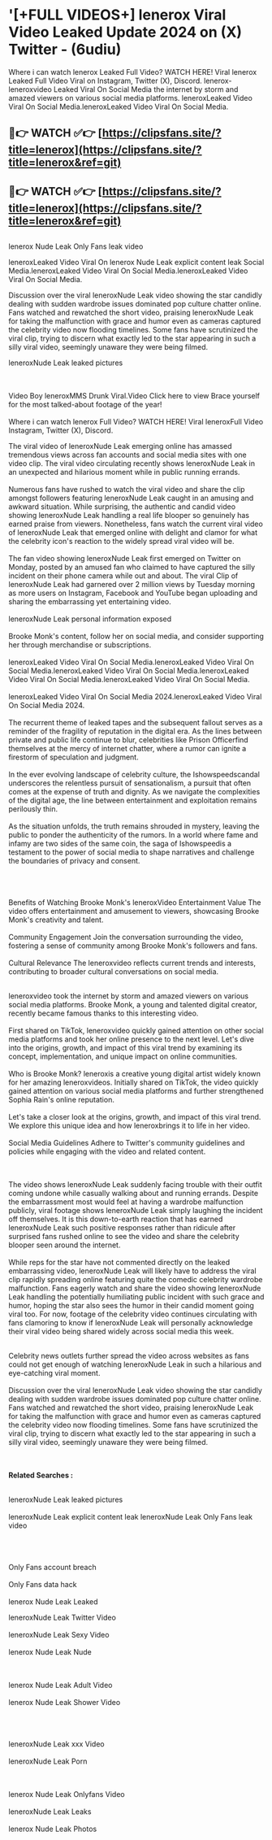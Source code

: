 #  '[+FULL VIDEOS+] lenerox Viral Video Leaked Update 2024 on (X) Twitter - (6udiu)

Where i can watch lenerox Leaked Full Video? WATCH HERE! Viral lenerox Leaked Full Video Viral on Instagram, Twitter (X), Discord.
lenerox- leneroxvideo Leaked Viral On Social Media the internet by storm and amazed viewers on various social media platforms.
leneroxLeaked Video Viral On Social Media.leneroxLeaked Video Viral On Social Media.




## 🔴👉 WATCH ✅👉 [https://clipsfans.site/?title=lenerox](https://clipsfans.site/?title=lenerox&ref=git)


## 🔴👉 WATCH ✅👉 [https://clipsfans.site/?title=lenerox](https://clipsfans.site/?title=lenerox&ref=git)
##


lenerox Nude Leak Only Fans leak video 


leneroxLeaked Video Viral On  lenerox Nude Leak explicit content leak Social Media.leneroxLeaked Video Viral On Social Media.leneroxLeaked Video Viral On Social Media.



Discussion over the viral leneroxNude Leak video showing the star candidly dealing with sudden wardrobe issues dominated pop culture chatter online. Fans watched and rewatched the short video, praising leneroxNude Leak for taking the malfunction with grace and humor even as cameras captured the celebrity video now flooding timelines. Some fans have scrutinized the viral clip, trying to discern what exactly led to the star appearing in such a silly viral video, seemingly unaware they were being filmed.


leneroxNude Leak leaked pictures


  <br>

  <br>
Video Boy leneroxMMS Drunk Viral.Video Click here to view Brace yourself for the most talked-about footage of the year!
<br><br>
Where i can watch lenerox Full Video? WATCH HERE! Viral leneroxFull Video Instagram, Twitter (X), Discord.

The viral video of leneroxNude Leak emerging online has amassed tremendous views across fan accounts and social media sites with one video clip. The viral video circulating recently shows leneroxNude Leak in an unexpected and hilarious moment while in public running errands.
<br><br>
Numerous fans have rushed to watch the viral video and share the clip amongst followers featuring leneroxNude Leak caught in an amusing and awkward situation. While surprising, the authentic and candid video showing leneroxNude Leak handling a real life blooper so genuinely has earned praise from viewers. Nonetheless, fans watch the current viral video of leneroxNude Leak that emerged online with delight and clamor for what the celebrity icon's reaction to the widely spread viral video will be.
<br><br>
The fan video showing leneroxNude Leak first emerged on Twitter on Monday, posted by an amused fan who claimed to have captured the silly incident on their phone camera while out and about. The viral Clip of leneroxNude Leak had garnered over 2 million views by Tuesday morning as more users on Instagram, Facebook and YouTube began uploading and sharing the embarrassing yet entertaining video.
<br><br>
leneroxNude Leak personal information exposed
<br><br>
Brooke Monk's content, follow her on social media, and consider supporting her through merchandise or subscriptions.
<br><br>
leneroxLeaked Video Viral On Social Media.leneroxLeaked Video Viral On Social Media.leneroxLeaked Video Viral On Social Media.leneroxLeaked Video Viral On Social Media.leneroxLeaked Video Viral On Social Media.
<br><br>
leneroxLeaked Video Viral On Social Media 2024.leneroxLeaked Video Viral On Social Media 2024.
<br><br>
The recurrent theme of leaked tapes and the subsequent fallout serves as a reminder of the fragility of reputation in the digital era. As the lines between private and public life continue to blur, celebrities like Prison Officerfind themselves at the mercy of internet chatter, where a rumor can ignite a firestorm of speculation and judgment.
<br><br>
In the ever evolving landscape of celebrity culture, the Ishowspeedscandal underscores the relentless pursuit of sensationalism, a pursuit that often comes at the expense of truth and dignity. As we navigate the complexities of the digital age, the line between entertainment and exploitation remains perilously thin.
<br><br>
As the situation unfolds, the truth remains shrouded in mystery, leaving the public to ponder the authenticity of the rumors. In a world where fame and infamy are two sides of the same coin, the saga of Ishowspeedis a testament to the power of social media to shape narratives and challenge the boundaries of privacy and consent.
<br><br>

<br><br>
Benefits of Watching Brooke Monk's leneroxVideo Entertainment Value The video offers entertainment and amusement to viewers, showcasing Brooke Monk's creativity and talent.
<br><br>
Community Engagement Join the conversation surrounding the video, fostering a sense of community among Brooke Monk's followers and fans.
<br><br>
Cultural Relevance The leneroxvideo reflects current trends and interests, contributing to broader cultural conversations on social media.
<br><br>


leneroxvideo took the internet by storm and amazed viewers on various social media platforms. Brooke Monk, a young and talented digital creator, recently became famous thanks to this interesting video.
<br><br>
First shared on TikTok, leneroxvideo quickly gained attention on other social media platforms and took her online presence to the next level. Let's dive into the origins, growth, and impact of this viral trend by examining its concept, implementation, and unique impact on online communities.
<br><br>
Who is Brooke Monk? leneroxis a creative young digital artist widely known for her amazing leneroxvideos. Initially shared on TikTok, the video quickly gained attention on various social media platforms and further strengthened Sophia Rain's online reputation.
<br><br>
Let's take a closer look at the origins, growth, and impact of this viral trend. We explore this unique idea and how leneroxbrings it to life in her video.
<br><br>
Social Media Guidelines Adhere to Twitter's community guidelines and policies while engaging with the video and related content.


<br><br>
The video shows leneroxNude Leak suddenly facing trouble with their outfit coming undone while casually walking about and running errands. Despite the embarrassment most would feel at having a wardrobe malfunction publicly, viral footage shows leneroxNude Leak simply laughing the incident off themselves. It is this down-to-earth reaction that has earned leneroxNude Leak such positive responses rather than ridicule after surprised fans rushed online to see the video and share the celebrity blooper seen around the internet.
<br><br>
While reps for the star have not commented directly on the leaked embarrassing video, leneroxNude Leak will likely have to address the viral clip rapidly spreading online featuring quite the comedic celebrity wardrobe malfunction. Fans eagerly watch and share the video showing leneroxNude Leak handling the potentially humiliating public incident with such grace and humor, hoping the star also sees the humor in their candid moment going viral too. For now, footage of the celebrity video continues circulating with fans clamoring to know if leneroxNude Leak will personally acknowledge their viral video being shared widely across social media this week.
<br><br>

Celebrity news outlets further spread the video across websites as fans could not get enough of watching leneroxNude Leak in such a hilarious and eye-catching viral moment.
<br><br>
Discussion over the viral leneroxNude Leak video showing the star candidly dealing with sudden wardrobe issues dominated pop culture chatter online. Fans watched and rewatched the short video, praising leneroxNude Leak for taking the malfunction with grace and humor even as cameras captured the celebrity video now flooding timelines. Some fans have scrutinized the viral clip, trying to discern what exactly led to the star appearing in such a silly viral video, seemingly unaware they were being filmed.


<br><br>
<strong>Related Searches :</strong>
<br><br>

leneroxNude Leak leaked pictures
<br><br>
leneroxNude Leak explicit content leak
leneroxNude Leak Only Fans leak video
<br><br>

<br><br>
Only Fans account breach
<br><br>
Only Fans data hack
<br><br>
lenerox Nude Leak Leaked

leneroxNude Leak Twitter Video
<br><br>
leneroxNude Leak Sexy Video
<br><br>
lenerox Nude Leak Nude

<br><br>
lenerox Nude Leak Adult Video
<br><br>
lenerox Nude Leak Shower Video
<br><br>

<br><br>
leneroxNude Leak xxx Video
<br><br>
leneroxNude Leak Porn

<br><br>
lenerox Nude Leak Onlyfans Video
<br><br>
leneroxNude Leak Leaks
<br><br>
lenerox Nude Leak Photos